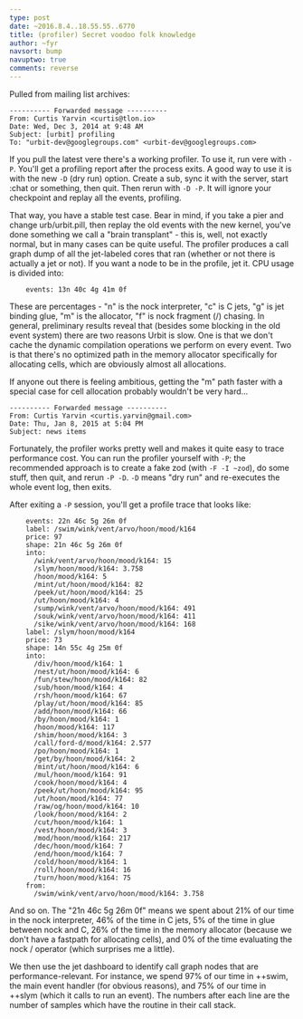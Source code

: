 ```yaml
---
type: post
date: ~2016.8.4..18.55.55..6770
title: (profiler) Secret voodoo folk knowledge
author: ~fyr
navsort: bump
navuptwo: true
comments: reverse
---
```


Pulled from mailing list archives:

```
---------- Forwarded message ----------
From: Curtis Yarvin <curtis@tlon.io>
Date: Wed, Dec 3, 2014 at 9:48 AM
Subject: [urbit] profiling
To: "urbit-dev@googlegroups.com" <urbit-dev@googlegroups.com>
```

If you pull the latest vere there's a working profiler. To use it, run vere with
`-P`.  You'll get a profiling report after the process exits.  A good way to use
it is with the new `-D` (dry run) option.  Create a sub, sync it with the
server, start :chat or something, then quit.  Then rerun with `-D -P`.  It will
ignore your checkpoint and replay all the events, profiling. 

That way, you have a stable test case.  Bear in mind, if you take a pier and
change urb/urbit.pill, then replay the old events with the new kernel, you've
done something we call a "brain transplant" - this is, well, not exactly normal,
but in many cases can be quite useful. The profiler produces a call graph dump
of all the jet-labeled cores that ran (whether or not there is actually a jet or
not).  If you want a node to be in the profile, jet it.  CPU usage is divided
into:

```
    events: 13n 40c 4g 41m 0f
```

These are percentages - "n" is the nock interpreter, "c" is C jets, "g" is
jet binding glue, "m" is the allocator, "f" is nock fragment (/) chasing. In
general, preliminary results reveal that (besides some blocking in the old event
system) there are two reasons Urbit is slow.  One is that we don't cache the
dynamic compilation operations we perform on every event.  Two is that there's
no optimized path in the memory allocator specifically for allocating cells,
which are obviously almost all allocations. 

If anyone out there is feeling ambitious, getting the "m" path faster with a
special case for cell allocation probably wouldn't be very hard...

```
---------- Forwarded message ----------
From: Curtis Yarvin <curtis.yarvin@gmail.com>
Date: Thu, Jan 8, 2015 at 5:04 PM
Subject: news items
```

Fortunately, the profiler works pretty well and makes it quite easy to trace
performance cost.  You can run the profiler yourself with `-P`; the recommended
approach is to create a fake zod (with `-F -I ~zod`), do some stuff, then quit,
and rerun `-P -D`.  `-D` means "dry run" and re-executes the whole event log, then
exits.

After exiting a `-P` session, you'll get a profile trace that looks like:

```
    events: 22n 46c 5g 26m 0f 
    label: /swim/wink/vent/arvo/hoon/mood/k164
    price: 97
    shape: 21n 46c 5g 26m 0f 
    into:
      /wink/vent/arvo/hoon/mood/k164: 15
      /slym/hoon/mood/k164: 3.758
      /hoon/mood/k164: 5
      /mint/ut/hoon/mood/k164: 82
      /peek/ut/hoon/mood/k164: 25
      /ut/hoon/mood/k164: 4
      /sump/wink/vent/arvo/hoon/mood/k164: 491
      /souk/wink/vent/arvo/hoon/mood/k164: 411
      /sike/wink/vent/arvo/hoon/mood/k164: 168
    label: /slym/hoon/mood/k164
    price: 73
    shape: 14n 55c 4g 25m 0f 
    into:
      /div/hoon/mood/k164: 1
      /nest/ut/hoon/mood/k164: 6
      /fun/stew/hoon/mood/k164: 82
      /sub/hoon/mood/k164: 4
      /rsh/hoon/mood/k164: 67
      /play/ut/hoon/mood/k164: 85
      /add/hoon/mood/k164: 66
      /by/hoon/mood/k164: 1
      /hoon/mood/k164: 117
      /shim/hoon/mood/k164: 3
      /call/ford-d/mood/k164: 2.577
      /po/hoon/mood/k164: 1
      /get/by/hoon/mood/k164: 2
      /mint/ut/hoon/mood/k164: 6
      /mul/hoon/mood/k164: 91
      /cook/hoon/mood/k164: 4
      /peek/ut/hoon/mood/k164: 95
      /ut/hoon/mood/k164: 77
      /raw/og/hoon/mood/k164: 10
      /look/hoon/mood/k164: 2
      /cut/hoon/mood/k164: 1
      /vest/hoon/mood/k164: 3
      /mod/hoon/mood/k164: 217
      /dec/hoon/mood/k164: 7
      /end/hoon/mood/k164: 7
      /cold/hoon/mood/k164: 1
      /roll/hoon/mood/k164: 16
      /turn/hoon/mood/k164: 75
    from:
      /swim/wink/vent/arvo/hoon/mood/k164: 3.758
```

And so on.  The "21n 46c 5g 26m 0f" means we spent about 21% of our time in the
nock interpreter, 46% of the time in C jets, 5% of the time in glue between nock
and C, 26% of the time in the memory allocator (because we don't have a fastpath
for allocating cells), and 0% of the time evaluating the nock / operator (which
surprises me a little).

We then use the jet dashboard to identify call graph nodes that are
performance-relevant.  For instance, we spend 97% of our time in ++swim, the
main event handler (for obvious reasons), and 75% of our time in ++slym (which
it calls to run an event).  The numbers after each line are the number of
samples which have the routine in their call stack.
